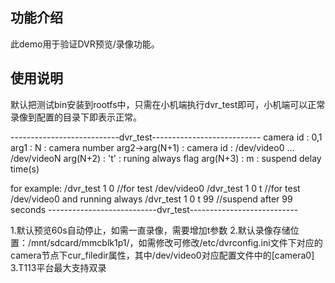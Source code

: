 ## 功能介绍
此demo用于验证DVR预览/录像功能。

## 使用说明
默认把测试bin安装到rootfs中，只需在小机端执行dvr_test即可，小机端可以正常录像到配置的目录下即表示正常。

---------------------------dvr_test---------------------------
camera id : 0,1
arg1 : N : camera number
arg2->arg(N+1) : camera id : /dev/video0 ... /dev/videoN
arg(N+2) : 't' : runing always flag
arg(N+3) : m : suspend delay time(s)

for example:
/dvr_test 1 0          //for test /dev/video0
/dvr_test 1 0 t        //for test /dev/video0 and running always
/dvr_test 1 0 t 99     //suspend after 99 seconds
---------------------------dvr_test---------------------------

1.默认预览60s自动停止，如需一直录像，需要增加t参数
2.默认录像存储位置：/mnt/sdcard/mmcblk1p1/，如需修改可修改/etc/dvrconfig.ini文件下对应的camera节点下cur_filedir属性，其中/dev/video0对应配置文件中的[camera0]
3.T113平台最大支持双录
